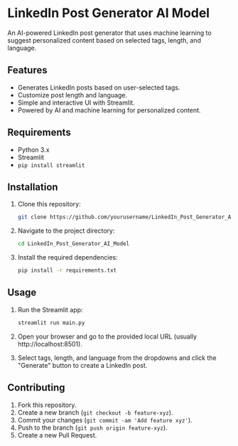 # LinkedIn Post Generator AI Model

An AI-powered LinkedIn post generator that uses machine learning to suggest personalized content based on selected tags, length, and language.

## Features
- Generates LinkedIn posts based on user-selected tags.
- Customize post length and language.
- Simple and interactive UI with Streamlit.
- Powered by AI and machine learning for personalized content.

## Requirements
- Python 3.x
- Streamlit
- `pip install streamlit`

## Installation

1. Clone this repository:
    ```bash
    git clone https://github.com/yourusername/LinkedIn_Post_Generator_AI_Model.git
    ```

2. Navigate to the project directory:
    ```bash
    cd LinkedIn_Post_Generator_AI_Model
    ```

3. Install the required dependencies:
    ```bash
    pip install -r requirements.txt
    ```

## Usage

1. Run the Streamlit app:
    ```bash
    streamlit run main.py
    ```

2. Open your browser and go to the provided local URL (usually http://localhost:8501).

3. Select tags, length, and language from the dropdowns and click the "Generate" button to create a LinkedIn post.

## Contributing

1. Fork this repository.
2. Create a new branch (`git checkout -b feature-xyz`).
3. Commit your changes (`git commit -am 'Add feature xyz'`).
4. Push to the branch (`git push origin feature-xyz`).
5. Create a new Pull Request.
